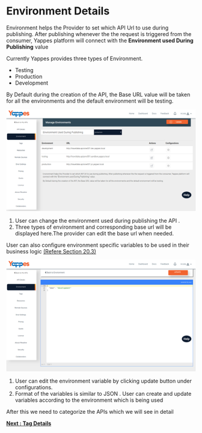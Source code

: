 Environment Details
===================

Environment helps the Provider to set which API Url to use during
publishing. After publishing whenever the the request is triggered from
the consumer, Yappes platform will connect with the **Environment used
During Publishing** value

Currently Yappes provides three types of Environment.

* Testing
* Production
* Development

By Default during the creation of the API, the Base URL value will be
taken for all the environments and the default environment will be
testing.

![](images/new_api/environment_view_02.png)

1.  User can change the environment used during publishing the API .
2.  Three types of environment and corresponding base url will be
    displayed here.The provider can edit the base url when needed.

User can also configure environment specific variables to be used in
their business logic [(Refere Section 20.3)](environment_var.md) <!-- This page is missing. See if we want to add this information on existing API env page too--> 

![](images/new_api/environment_configclick_03.png)

1.  User can edit the environment variable by clicking update button
    under configurations.
2.  Format of the variables is similar to JSON . User can create and
    update variables according to the environment which is being used

After this we need to categorize the APIs which we will see in detail


[**Next : Tag Details**](tags_new.md)
